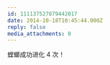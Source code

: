 ```yaml
---
id: 111137527879442017
date: 2014-10-18T10:45:44.000Z
reply: false
media_attachments: 0
---
```


螳螂成功进化 4 次！

